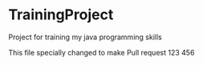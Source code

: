 # TrainingProject
Project for training my java programming skills

This file specially changed to make Pull request
123
456

